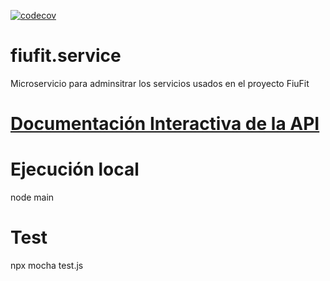 [![codecov](https://codecov.io/gh/taller-II-2023-q1-g8/fiufit.service/branch/main/graph/badge.svg?token=DF3TY5TDLJ)](https://codecov.io/gh/taller-II-2023-q1-g8/fiufit.service)
# fiufit.service
Microservicio para adminsitrar los servicios usados en el proyecto FiuFit

# [Documentación Interactiva de la API](https://service-handler.onrender.com/api-docs)

# Ejecución local
node main

# Test
npx mocha test.js
